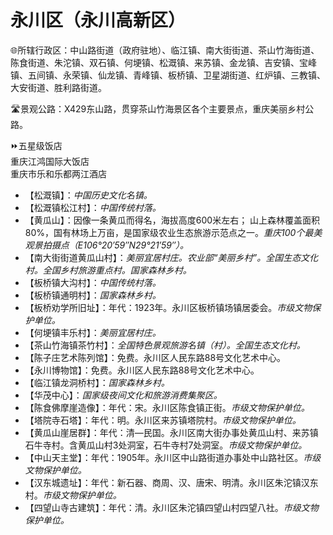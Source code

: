 # 永川区（永川高新区）  
🌐所辖行政区：中山路街道（政府驻地）、临江镇、南大街街道、茶山竹海街道、陈食街道、朱沱镇、双石镇、何埂镇、松溉镇、来苏镇、金龙镇、吉安镇、宝峰镇、五间镇、永荣镇、仙龙镇、青峰镇、板桥镇、卫星湖街道、红炉镇、三教镇、大安街道、胜利路街道。  

🛣️景观公路：X429东山路，贯穿茶山竹海景区各个主要景点，重庆美丽乡村公路。  

⏩五星级饭店  
重庆江鸿国际大饭店  
重庆市乐和乐都两江酒店  

* 【松溉镇】：*中国历史文化名镇。*  
* 【松溉镇松江村】：*中国传统村落。*  
* 【黄瓜山】：因像一条黄瓜而得名，海拔高度600米左右； 山上森林覆盖面积80%，国有林场上万亩，是国家级农业生态旅游示范点之一。*重庆100个最美观景拍摄点（E106°20′59″N29°21′59″）。*  
* 【南大街街道黄瓜山村】：*美丽宜居村庄。农业部“美丽乡村”。全国生态文化村。全国乡村旅游重点村。国家森林乡村。*  
* 【板桥镇大沟村】：*中国传统村落。*  
* 【板桥镇通明村】：*国家森林乡村。*  
* 【板桥劝学所旧址】：年代：1923年。永川区板桥镇场镇居委会。*市级文物保护单位。*  
* 【何埂镇丰乐村】：*美丽宜居村庄。*  
* 【茶山竹海镇茶竹村】：*全国特色景观旅游名镇（村）。全国生态文化村。*  
* 【陈子庄艺术陈列馆】：免费。永川区人民东路88号文化艺术中心。  
* 【永川博物馆】：免费。永川区人民东路88号文化艺术中心。  
* 【临江镇龙洞桥村】：*国家森林乡村。*  
* 【华茂中心】：*国家级夜间文化和旅游消费集聚区。*  
* 【陈食佛摩崖造像】：年代：宋。永川区陈食镇正街。*市级文物保护单位。*  
* 【塔院寺石塔】：年代：明。永川区来苏镇塔院村。*市级文物保护单位。*  
* 【黄瓜山崖居群】：年代：清—民国。永川区南大街办事处黄瓜山村、来苏镇石牛寺村。含黄瓜山村3处洞室，石牛寺村7处洞室。*市级文物保护单位。*  
* 【中山天主堂】：年代：1905年。永川区中山路街道办事处中山路社区。*市级文物保护单位。*  
* 【汉东城遗址】：年代：新石器、商周、汉、唐宋、明清。永川区朱沱镇汉东村。*市级文物保护单位。*  
* 【四望山寺古建筑】：年代：清。永川区朱沱镇四望山村四望八社。*市级文物保护单位。*  
